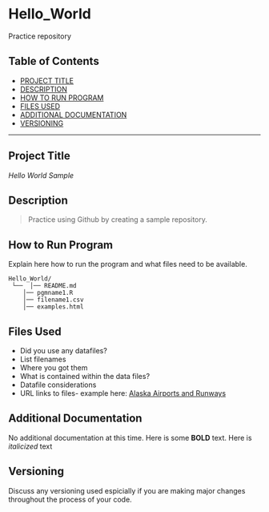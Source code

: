 # Hello_World
Practice repository
## **Table of Contents**

- [PROJECT TITLE](#Project-Title)
- [DESCRIPTION](#Description)
- [HOW TO RUN PROGRAM](#How-to-run-program)
- [FILES USED](#files-used)
- [ADDITIONAL DOCUMENTATION](#additional-documentation)
- [VERSIONING](#versioning)
---
## Project Title
*Hello World Sample*
## Description
> Practice using Github by creating a sample repository.
## How to Run Program
Explain here how to run the program and what files need to be available.

```text
Hello_World/
 └──  │── README.md
    │── pgmname1.R
    │── filename1.csv
    │── examples.html
```
## Files Used
- Did you use any datafiles?
- List filenames
- Where you got them
- What is contained within the data files?
- Datafile considerations
- URL links to files- example here:
[Alaska Airports and Runways](https://catalog.data.gov/harvest/object/66a1dddd-d006-408c-b0c2-b4f9d81d2509/html)
## Additional Documentation
No additional documentation at this time. Here is some **BOLD** text. Here is *italicized* text
## Versioning
Discuss any versioning used espicially if you are making major changes throughout the process of your code.
